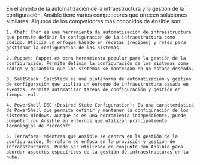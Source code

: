 En el ámbito de la automatización de la infraestructura y la gestión de la configuración, Ansible tiene varios competidores que ofrecen soluciones similares. Algunos de los competidores más conocidos de Ansible son:

    1. Chef: Chef es una herramienta de automatización de infraestructura que permite definir la configuración de la infraestructura como código. Utiliza un enfoque basado en recetas (recipes) y roles para gestionar la configuración de los sistemas.

    2. Puppet: Puppet es otra herramienta popular para la gestión de la configuración. Permite definir la configuración de los sistemas como código y garantiza que los sistemas se mantengan en un estado deseado.

    3. SaltStack: SaltStack es una plataforma de automatización y gestión de configuración que utiliza un enfoque de infraestructura basada en eventos. Permite automatizar tareas de configuración y gestión en tiempo real.

    4. PowerShell DSC (Desired State Configuration): Es una característica de PowerShell que permite definir y mantener la configuración de los sistemas Windows. Aunque no es una herramienta independiente, puede competir con Ansible en entornos que utilizan principalmente tecnologías de Microsoft.

    5. Terraform: Mientras que Ansible se centra en la gestión de la configuración, Terraform se enfoca en la provisión y gestión de infraestructuras. Puede ser utilizado en conjunto con Ansible para abordar aspectos específicos de la gestión de infraestructuras en la nube.
